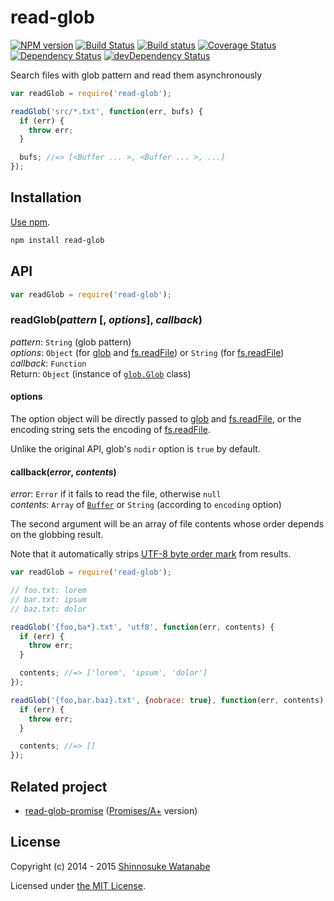 # read-glob

[![NPM version](https://img.shields.io/npm/v/read-glob.svg)](https://www.npmjs.com/package/read-glob)
[![Build Status](https://img.shields.io/travis/shinnn/node-read-glob.svg)](https://travis-ci.org/shinnn/node-read-glob)
[![Build status](https://ci.appveyor.com/api/projects/status/9cf2k7pkog7ax2fs?svg=true)](https://ci.appveyor.com/project/ShinnosukeWatanabe/node-read-glob)
[![Coverage Status](https://img.shields.io/coveralls/shinnn/node-read-glob.svg)](https://coveralls.io/r/shinnn/node-read-glob)
[![Dependency Status](https://img.shields.io/david/shinnn/node-read-glob.svg?label=deps)](https://david-dm.org/shinnn/node-read-glob)
[![devDependency Status](https://img.shields.io/david/dev/shinnn/node-read-glob.svg?label=devDeps)](https://david-dm.org/shinnn/node-read-glob#info=devDependencies)

Search files with glob pattern and read them asynchronously

```javascript
var readGlob = require('read-glob');

readGlob('src/*.txt', function(err, bufs) {
  if (err) {
    throw err;
  }

  bufs; //=> [<Buffer ... >, <Buffer ... >, ...]
});
```

## Installation

[Use npm](https://docs.npmjs.com/cli/install).

```sh
npm install read-glob
```

## API

```javascript
var readGlob = require('read-glob');
```

### readGlob(*pattern* [, *options*], *callback*)

*pattern*: `String` (glob pattern)  
*options*: `Object` (for [glob] and [fs.readFile]) or `String` (for [fs.readFile])  
*callback*: `Function`  
Return: `Object` (instance of [`glob.Glob`](https://github.com/isaacs/node-glob#class-globglob) class)

#### options

The option object will be directly passed to [glob] and [fs.readFile], or the encoding string sets the encoding of [fs.readFile].

Unlike the original API, glob's `nodir` option is `true` by default.

#### callback(*error*, *contents*)

*error*: `Error` if it fails to read the file, otherwise `null`  
*contents*: `Array` of [`Buffer`](https://nodejs.org/api/buffer.html#buffer_class_buffer) or `String` (according to `encoding` option)

The second argument will be an array of file contents whose order depends on the globbing result.

Note that it automatically strips [UTF-8 byte order mark](http://en.wikipedia.org/wiki/Byte_order_mark#UTF-8) from results.

```javascript
var readGlob = require('read-glob');

// foo.txt: lorem
// bar.txt: ipsum
// baz.txt: dolor

readGlob('{foo,ba*}.txt', 'utf8', function(err, contents) {
  if (err) {
    throw err;
  }

  contents; //=> ['lorem', 'ipsum', 'dolor']
});

readGlob('{foo,bar.baz}.txt', {nobrace: true}, function(err, contents) {
  if (err) {
    throw err;
  }

  contents; //=> []
});
```

## Related project

* [read-glob-promise](https://github.com/shinnn/read-glob-promise) ([Promises/A+](https://promisesaplus.com/) version)

## License

Copyright (c) 2014 - 2015 [Shinnosuke Watanabe](https://github.com/shinnn)

Licensed under [the MIT License](./LICENSE).

[fs.readFile]: https://nodejs.org/api/fs.html#fs_fs_readfile_filename_options_callback
[glob]: https://github.com/isaacs/node-glob#options
